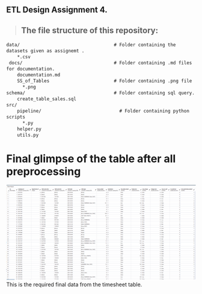 ## ETL Design Assignment 4.

> ## The file structure of this repository:


```
data/                                   # Folder containing the datasets given as assignemt .
    *.csv
 docs/                                  # Folder containing .md files for documentation.      
    documentation.md
    SS_of_Tables                        # Folder containing .png file
      *.png
schema/                                 # Folder containing sql query.
    create_table_sales.sql    
src/
    pipeline/                             # Folder containing python scripts    
      *.py
    helper.py
    utils.py
```


# Final glimpse of the table after all preprocessing
![Image ](https://github.com/callingsandesh/Leapfrog-Assignment/blob/elt-day4/Data/3rd%20Week(OLAP%20Design)/Day4/docs/SS%20of%20tables/glimpse_of_final_table_1.png)
  This is the required final data from the timesheet table.
